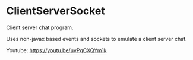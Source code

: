 # ClientServerSocket

Client server chat program.

Uses non-javax based events and sockets to emulate a client server chat.

Youtube: https://youtu.be/uvPqCXQYm1k
